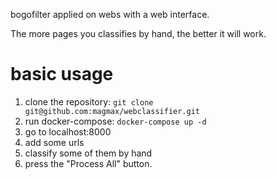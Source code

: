 bogofilter applied on webs with a web interface.

The more pages you classifies by hand, the better it will work.

# basic usage

1. clone the repository: `git clone git@github.com:magmax/webclassifier.git`
2. run docker-compose: `docker-compose up -d`
3. go to localhost:8000
4. add some urls
5. classify some of them by hand
6. press the "Process All" button.
